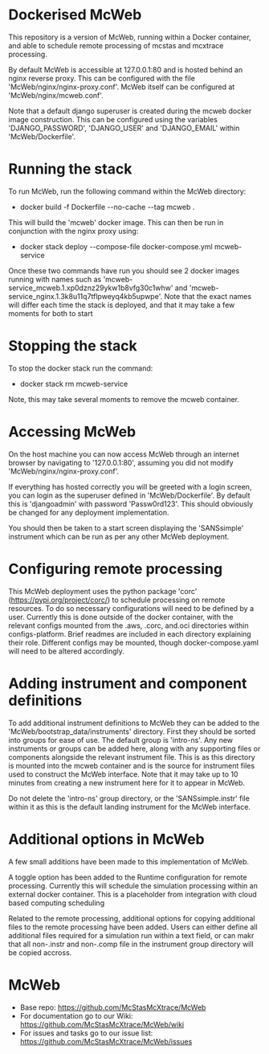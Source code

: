 # Dockerised McWeb

This repository is a version of McWeb, running within a Docker container, and able to schedule remote processing of mcstas and mcxtrace processing. 

By default McWeb is accessible at 127.0.0.1:80 and is hosted behind an nginx reverse proxy. This can be configured with the file 'McWeb/nginx/nginx-proxy.conf'. McWeb itself can be configured at 'McWeb/nginx/mcweb.conf'.

Note that a default django superuser is created during the mcweb docker image construction. This can be configured using the variables 'DJANGO_PASSWORD', 'DJANGO_USER' and 'DJANGO_EMAIL' within 'McWeb/Dockerfile'.

# Running the stack

To run McWeb, run the following command within the McWeb directory:
* docker build -f Dockerfile --no-cache --tag mcweb .

This will build the 'mcweb' docker image. This can then be run in conjunction with the nginx proxy using:
* docker stack deploy --compose-file docker-compose.yml mcweb-service

Once these two commands have run you should see 2 docker images running with names such as 'mcweb-service_mcweb.1.xp0dznz29ykw1b8vfg30c1whw' and 'mcweb-service_nginx.1.3k8u11q7tflpweyq4kb5upwpe'. Note that the exact names will differ each time the stack is deployed, and that it may take a few moments for both to start

# Stopping the stack

To stop the docker stack run the command:
* docker stack rm mcweb-service

Note, this may take several moments to remove the mcweb container.

# Accessing McWeb

On the host machine you can now access McWeb through an internet browser by navigating to '127.0.0.1:80', assuming you did not modify 'McWeb/nginx/nginx-proxy.conf'.

If everything has hosted correctly you will be greeted with a login screen, you can login as the superuser defined in 'McWeb/Dockerfile'. By default this is 'djangoadmin' with password 'Passw0rd123'. This should obviously be changed for any deployment implementation.

You should then be taken to a start screen displaying the 'SANSsimple' instrument which can be run as per any other McWeb deployment.

# Configuring remote processing

This McWeb deployment uses the python package 'corc' (https://pypi.org/project/corc/) to schedule processing on remote resources. To do so necessary configurations will need to be defined by a user. Currently this is done outside of the docker container, with the relevant configs mounted from the .aws, .corc, and.oci directories within configs-platform. Brief readmes are included in each directory explaining their role. Different configs may be mounted, though docker-compose.yaml will need to be altered accordingly.

# Adding instrument and component definitions

To add additional instrument definitions to McWeb they can be added to the 'McWeb/bootstrap_data/instruments' directory. First they should be sorted into groups for ease of use. The default group is 'intro-ns'. Any new instruments or groups can be added here, along with any supporting files or components alongside the relevant instrument file. This is as this directory is mounted into the mcweb container and is the source for instrument files used to construct the McWeb interface. Note that it may take up to 10 minutes from creating a new instrument here for it to appear in McWeb.

Do not delete the 'intro-ns' group directory, or the 'SANSsimple.instr' file within it as this is the default landing instrument for the McWeb interface.

# Additional options in McWeb

A few small additions have been made to this implementation of McWeb. 

A toggle option has been added to the Runtime configuration for remote processing. Currently this will schedule the simulation processing within an external docker container. This is a placeholder from integration with cloud based computing scheduling

Related to the remote processing, additional options for copying additional files to the remote processing have been added. Users can either define all additional files required for a simulation run within a text field, or can makr that all non-.instr and non-.comp file in the instrument group directory will be copied accross.

# McWeb

* Base repo: https://github.com/McStasMcXtrace/McWeb
* For documentation go to our Wiki: https://github.com/McStasMcXtrace/McWeb/wiki
* For issues and tasks go to our issue list: https://github.com/McStasMcXtrace/McWeb/issues
